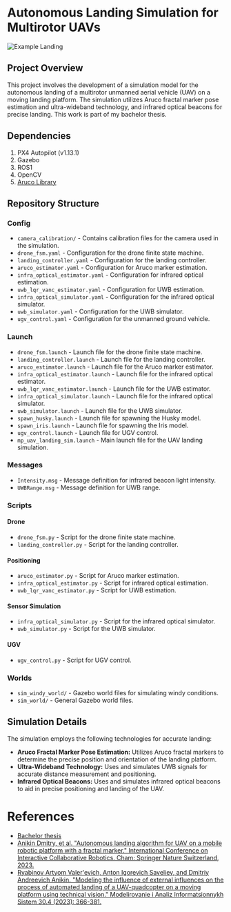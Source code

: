 # Autonomous Landing Simulation for Multirotor UAVs

![Example Landing](landing.gif)

## Project Overview
This project involves the development of a simulation model for the autonomous landing of a multirotor unmanned aerial vehicle (UAV) on a moving landing platform. The simulation utilizes Aruco fractal marker pose estimation and ultra-wideband technology, and infrared optical beacons for precise landing. This work is part of my bachelor thesis.

## Dependencies

1. PX4 Autopilot (v1.13.1)
2. Gazebo
3. ROS1
4. OpenCV
5. [Aruco Library](https://sourceforge.net/projects/aruco)

## Repository Structure

### Config

- `camera_calibration/` - Contains calibration files for the camera used in the simulation.
- `drone_fsm.yaml` - Configuration for the drone finite state machine.
- `landing_controller.yaml` - Configuration for the landing controller.
- `aruco_estimator.yaml` - Configuration for Aruco marker estimation.
- `infra_optical_estimator.yaml` - Configuration for infrared optical estimation.
- `uwb_lqr_vanc_estimator.yaml` - Configuration for UWB estimation.
- `infra_optical_simulator.yaml` - Configuration for the infrared optical simulator.
- `uwb_simulator.yaml` - Configuration for the UWB simulator.
- `ugv_control.yaml` - Configuration for the unmanned ground vehicle.

### Launch

- `drone_fsm.launch` - Launch file for the drone finite state machine.
- `landing_controller.launch` - Launch file for the landing controller.
- `aruco_estimator.launch` - Launch file for the Aruco marker estimator.
- `infra_optical_estimator.launch` - Launch file for the infrared optical estimator.
- `uwb_lqr_vanc_estimator.launch` - Launch file for the UWB estimator.
- `infra_optical_simulator.launch` - Launch file for the infrared optical simulator.
- `uwb_simulator.launch` - Launch file for the UWB simulator.
- `spawn_husky.launch` - Launch file for spawning the Husky model.
- `spawn_iris.launch` - Launch file for spawning the Iris model.
- `ugv_control.launch` - Launch file for UGV control.
- `mp_uav_landing_sim.launch` - Main launch file for the UAV landing simulation.

### Messages

- `Intensity.msg` - Message definition for infrared beacon light intensity.
- `UWBRange.msg` - Message definition for UWB range.

### Scripts

#### Drone

- `drone_fsm.py` - Script for the drone finite state machine.
- `landing_controller.py` - Script for the landing controller.

#### Positioning

- `aruco_estimator.py` - Script for Aruco marker estimation.
- `infra_optical_estimator.py` - Script for infrared optical estimation.
- `uwb_lqr_vanc_estimator.py` - Script for UWB estimation.

#### Sensor Simulation

- `infra_optical_simulator.py` - Script for the infrared optical simulator.
- `uwb_simulator.py` - Script for the UWB simulator.

#### UGV

- `ugv_control.py` - Script for UGV control.

### Worlds

- `sim_windy_world/` - Gazebo world files for simulating windy conditions.
- `sim_world/` - General Gazebo world files.


## Simulation Details
The simulation employs the following technologies for accurate landing:

- **Aruco Fractal Marker Pose Estimation:** Utilizes Aruco fractal markers to determine the precise position and orientation of the landing platform.
- **Ultra-Wideband Technology:** Uses and simulates UWB signals for accurate distance measurement and positioning.
- **Infrared Optical Beacons:** Uses and simulates infrared optical beacons to aid in precise positioning and landing of the UAV.

# References
- [Bachelor thesis](https://elib.spbstu.ru/dl/3/2023/vr/vr23-3642.pdf/en/info)
- [Anikin Dmitry, et al. "Autonomous landing algorithm for UAV on a mobile robotic platform with a fractal marker." International Conference on Interactive Collaborative Robotics. Cham: Springer Nature Switzerland, 2023.](https://doi.org/10.1007/978-3-031-43111-1_32)
- [Ryabinov Artyom Valer'evich, Anton Igorevich Saveliev, and Dmitriy Andreevich Anikin. "Modeling the influence of external influences on the process of automated landing of a UAV-quadcopter on a moving platform using technical vision." Modelirovanie i Analiz Informatsionnykh Sistem 30.4 (2023): 366-381.](https://doi.org/10.18255/1818-1015-2023-4-366-381)